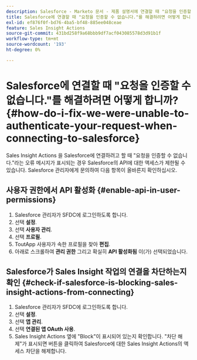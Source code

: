 ```yaml
---
description: Salesforce - Marketo 문서 - 제품 설명서에 연결할 때 "요청을 인증할 수 없습니다."를 해결하려면 어떻게 합니까?
title: Salesforce에 연결할 때 "요청을 인증할 수 없습니다."를 해결하려면 어떻게 합니까?
exl-id: ef876f0f-bd76-4ba5-bf48-885ee048ceae
feature: Sales Insight Actions
source-git-commit: 431bd258f9a68bbb9df7acf043085578d3d91b1f
workflow-type: tm+mt
source-wordcount: '193'
ht-degree: 0%

---
```


# Salesforce에 연결할 때 &quot;요청을 인증할 수 없습니다.&quot;를 해결하려면 어떻게 합니까? {#how-do-i-fix-we-were-unable-to-authenticate-your-request-when-connecting-to-salesforce}

Sales Insight Actions 을 Salesforce에 연결하려고 할 때 &quot;요청을 인증할 수 없습니다.&quot;라는 오류 메시지가 표시되는 경우 Salesforce의 API에 대한 액세스가 제한될 수 있습니다. Salesforce 관리자에게 문의하여 다음 항목이 올바른지 확인하십시오.

## 사용자 권한에서 API 활성화 {#enable-api-in-user-permissions}

1. Salesforce 관리자가 SFDC에 로그인하도록 합니다.
1. 선택 **설정**.
1. 선택 **사용자 관리**.
1. 선택 **프로필**.
1. ToutApp 사용자가 속한 프로필을 찾아 **편집**.
1. 아래로 스크롤하여 **관리 권한** 그리고 확실히 **API 활성화됨** 이(가) 선택되었습니다.

## Salesforce가 Sales Insight 작업의 연결을 차단하는지 확인 {#check-if-salesforce-is-blocking-sales-insight-actions-from-connecting}

1. Salesforce 관리자가 SFDC에 로그인하도록 합니다.
1. 선택 **설정**.
1. 선택 **앱 관리**.
1. 선택 **연결된 앱 OAuth 사용**.
1. Sales Insight Actions 옆에 &quot;Block&quot;이 표시되어 있는지 확인합니다. &quot;차단 해제&quot;가 표시되면 버튼을 클릭하여 Salesforce에 대한 Sales Insight Actions의 액세스 차단을 해제합니다.
